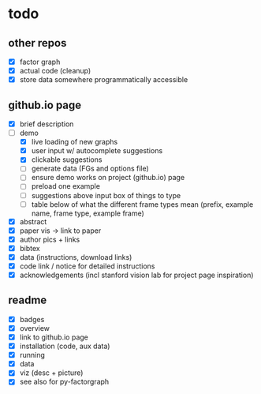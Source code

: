 # todo

## other repos
- [x] factor graph
- [x] actual code (cleanup)
- [x] store data somewhere programmatically accessible

## github.io page
- [x] brief description
- [ ] demo
    - [x] live loading of new graphs
    - [x] user input w/ autocomplete suggestions
    - [x] clickable suggestions
    - [ ] generate data (FGs and options file)
    - [ ] ensure demo works on project (github.io) page
    - [ ] preload one example
    - [ ] suggestions above input box of things to type
    - [ ] table below of what the different frame types mean (prefix, example
      name, frame type, example frame)
- [x] abstract
- [x] paper vis -> link to paper
- [x] author pics + links
- [x] bibtex
- [x] data (instructions, download links)
- [x] code link / notice for detailed instructions
- [x] acknowledgements (incl stanford vision lab for project page inspiration)

## readme

- [x] badges
- [x] overview
- [x] link to github.io page
- [x] installation (code, aux data)
- [x] running
- [x] data
- [x] viz (desc + picture)
- [x] see also for py-factorgraph

